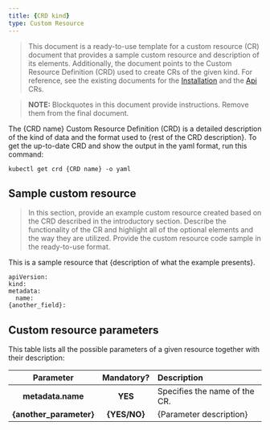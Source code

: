 ```yaml
---
title: {CRD kind}
type: Custom Resource
---
```


> This document is a ready-to-use template for a custom resource (CR) document that provides a sample custom resource and description of its elements. Additionally, the document points to the Custom Resource Definition (CRD) used to create CRs of the given kind. For reference, see the existing documents for the [Installation](https://github.com/kyma-project/kyma/blob/master/docs/kyma/docs/040-installation-custom-resource.md) and the [Api](https://github.com/kyma-project/kyma/blob/master/docs/api-gateway/docs/011-api-custom-resource.md) CRs.

> **NOTE:** Blockquotes in this document provide instructions. Remove them from the final document.


The {CRD name} Custom Resource Definition (CRD) is a detailed description of the kind of data and the format used to {rest of the CRD description}. To get the up-to-date CRD and show the output in the yaml format, run this command:

```
kubectl get crd {CRD name} -o yaml
```

## Sample custom resource

> In this section, provide an example custom resource created based on the CRD described in the introductory section. Describe the functionality of the CR and highlight all of the optional elements and the way they are utilized.
Provide the custom resource code sample in the ready-to-use format.

This is a sample resource that {description of what the example presents}.

```
apiVersion:
kind:
metadata:
  name:
{another_field}:
```

## Custom resource parameters

This table lists all the possible parameters of a given resource together with their description:


| Parameter   |      Mandatory?      |  Description |
|:----------:|:-------------:|:------|
| **metadata.name** |    **YES**   | Specifies the name of the CR. |
| **{another_parameter}** |    **{YES/NO}**   | {Parameter description} |
